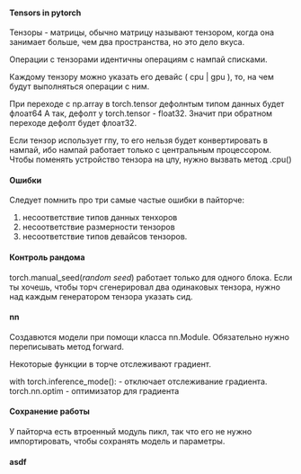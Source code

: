 
#### Tensors in pytorch
 
Тензоры - матрицы, обычно матрицу называют тензором, когда она занимает больше, чем два пространства, но это дело вкуса. 

Операции с тензорами идентичны операциям с нампай списками. 

Каждому тензору можно указать его девайс ( cpu | gpu ), то, на чем будут выполняться операции с ним.

При переходе с np.array в torch.tensor дефолнтым типом данных будет флоат64
А так, дефолт у torch.tensor - float32. Значит при обратном переходе дефолт будет флоат32.

Если тензор использует гпу, то его нельзя будет конвертировать в нампай, ибо нампай работает только с центральным процессором. Чтобы поменять устройство тензора на цпу, нужно вызвать метод .cpu()
#### Ошибки
Следует помнить про три самые частые ошибки в пайторче:
1) несоответствие типов данных тенхоров
2) несоответствие размерности тензоров
3) несоответствие типов девайсов тензоров. 

#### Контроль рандома
torch.manual_seed(*random seed*) работает только для одного блока. Если ты хочешь, чтобы торч сгенерировал два одинаковых тензора, нужно над каждым генератором тензора указать сид.


####  nn
Создавются модели при помощи класса nn.Module. Обязательно нужно переписывать метод forward.

Некоторые функции в торче отслеживают градиент.

with torch.inference_mode(): - отключает отслеживание градиента.
torch.nn.optim -  оптимизатор для градиента

#### Сохранение работы
У пайторча есть втроенный модуль пикл, так что его не нужно импортировать, чтобы сохранять модель и параметры.


#### asdf
